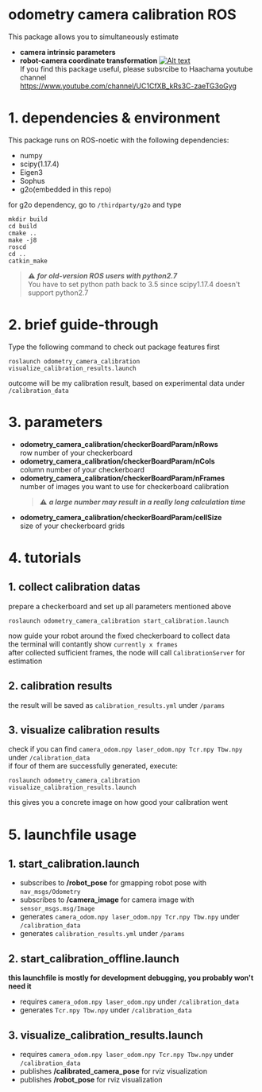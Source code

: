 # odometry camera calibration ROS
This package allows you to simultaneously estimate  
  - **camera intrinsic parameters**
  - **robot-camera coordinate transformation**
[![Alt text](https://img.youtube.com/vi/VID/0.jpg)](https://youtu.be/0YEWkK3-Adk)  
If you find this package useful, please subsrcibe to Haachama youtube channel  
https://www.youtube.com/channel/UC1CfXB_kRs3C-zaeTG3oGyg

# 1. dependencies & environment
This package runs on ROS-noetic with the following dependencies:
  - numpy
  - scipy(1.17.4)
  - Eigen3
  - Sophus
  - g2o(embedded in this repo)  

for g2o dependency, go to `/thirdparty/g2o` and type

    mkdir build  
    cd build  
    cmake ..  
    make -j8  
    roscd  
    cd ..  
    catkin_make
   
> ⚠️ ***for old-version ROS users with python2.7***  
>You have to set python path back to 3.5 since scipy1.17.4 doesn't support python2.7

# 2. brief guide-through
Type the following command to check out package features first

    roslaunch odometry_camera_calibration visualize_calibration_results.launch
outcome will be my calibration result, based on experimental data under `/calibration_data` 

# 3. parameters
  - **odometry_camera_calibration/checkerBoardParam/nRows**  
  row number of your checkerboard 
  - **odometry_camera_calibration/checkerBoardParam/nCols**  
  column number of your checkerboard
  - **odometry_camera_calibration/checkerBoardParam/nFrames**  
  number of images you want to use for checkerboard calibration    
    > ⚠️ ***a large number may result in a really long calculation time***  
  - **odometry_camera_calibration/checkerBoardParam/cellSize**  
  size of your checkerboard grids
  
# 4. tutorials
## 1. collect calibration datas
prepare a checkerboard and set up all parameters mentioned above  
  
    roslaunch odometry_camera_calibration start_calibration.launch
    
now guide your robot around the fixed checkerboard to collect data  
the terminal will contantly show `currently x frames`  
after collected sufficient frames, the node will call `CalibrationServer` for estimation

## 2. calibration results
the result will be saved as `calibration_results.yml` under `/params`

## 3. visualize calibration results
check if you can find `camera_odom.npy laser_odom.npy Tcr.npy Tbw.npy` under `/calibration_data`  
if four of them are successfully generated, execute:
  
    roslaunch odometry_camera_calibration visualize_calibration_results.launch
    
this gives you a concrete image on how good your calibration went
# 5. launchfile usage
## 1. start_calibration.launch
  - subscribes to **/robot_pose** for gmapping robot pose with `nav_msgs/Odometry`
  - subscribes to **/camera_image** for camera image with `sensor_msgs.msg/Image`
  - generates `camera_odom.npy laser_odom.npy Tcr.npy Tbw.npy` under `/calibration_data`
  - generates `calibration_results.yml` under `/params`
  
## 2. start_calibration_offline.launch
**this launchfile is mostly for development debugging, you probably won't need it**
  - requires `camera_odom.npy laser_odom.npy` under `/calibration_data`
  - generates `Tcr.npy Tbw.npy` under `/calibration_data`

## 3. visualize_calibration_results.launch
  - requires `camera_odom.npy laser_odom.npy Tcr.npy Tbw.npy` under `/calibration_data`
  - publishes **/calibrated_camera_pose** for rviz visualization
  - publishes **/robot_pose** for rviz visualization
  
